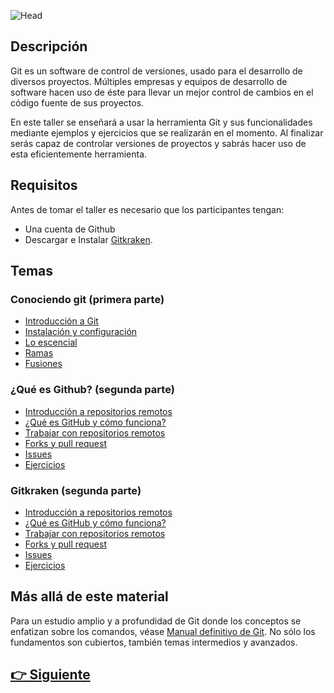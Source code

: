 ![Head](https://github.com/WorkshopTechnology/Materiales/blob/master/Workshops/GitGithub/Images/Head.png)

## Descripción

Git es un software de control de versiones, usado para el desarrollo de diversos proyectos. Múltiples empresas y equipos de desarrollo de software hacen uso de éste para llevar un mejor control de cambios en el código fuente de sus proyectos.

En este taller se enseñará a usar la herramienta Git y sus funcionalidades mediante ejemplos y ejercicios que se realizarán en el momento. Al finalizar serás capaz de controlar versiones de proyectos y sabrás hacer uso de esta eficientemente herramienta.

## Requisitos

Antes de tomar el taller es necesario que los participantes tengan:

- Una cuenta de Github
- Descargar e Instalar [Gitkraken](https://www.gitkraken.com).

## Temas

### Conociendo git (primera parte)

-   [Introducción a Git](/Workshops/GitGithub/Page2.md)
-   [Instalación y configuración](/Workshops/GitGithub/Page3.md)
-   [Lo escencial](/Workshops/GitGithub/Page4.md)
-   [Ramas](/Workshops/GitGithub/Page5.md)
-   [Fusiones](/Workshops/GitGithub/Page6.md)

### ¿Qué es Github? (segunda parte)

-   [Introducción a repositorios remotos](/Workshops/GitGithub/Page7.md)
-   [¿Qué es GitHub y cómo funciona?](/Workshops/GitGithub/Page8.md)
-   [Trabajar con repositorios remotos](/Workshops/GitGithub/Page9.md)
-   [Forks y pull request](/Workshops/GitGithub/Page10.md)
-   [Issues](/Workshops/GitGithub/Page11.md)
-   [Ejercicios](/Workshops/GitGithub/PAGE12.md)

### Gitkraken (segunda parte)

-   [Introducción a repositorios remotos](/Workshops/GitGithub/Page7.md)
-   [¿Qué es GitHub y cómo funciona?](/Workshops/GitGithub/Page8.md)
-   [Trabajar con repositorios remotos](/Workshops/GitGithub/Page9.md)
-   [Forks y pull request](/Workshops/GitGithub/Page10.md)
-   [Issues](/Workshops/GitGithub/Page11.md)
-   [Ejercicios](/Workshops/GitGithub/PAGE12.md)

## Más allá de este material

Para un estudio amplio y a profundidad de Git donde los conceptos se enfatizan sobre los comandos, véase [Manual definitivo de Git](https://github.com/HerCerM/ManualDefinitivoGit). No sólo los fundamentos son cubiertos, también temas intermedios y avanzados.

## [👉 Siguiente](Page2.md)
